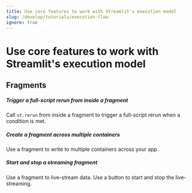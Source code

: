 ```yaml
---
title: Use core features to work with Streamlit's execution model
slug: /develop/tutorials/execution-flow
ignore: true
---
```


# Use core features to work with Streamlit's execution model

## Fragments

<TileContainer layout="list">

<RefCard href="/develop/tutorials/execution-flow/trigger-a-full-script-rerun-from-a-fragment">

<h5>Trigger a full-script rerun from inside a fragment</h5>

Call `st.rerun` from inside a fragment to trigger a full-script rerun when a condition is met.

</RefCard>

<RefCard href="/develop/tutorials/execution-flow/create-a-multiple-container-fragment">

<h5>Create a fragment across multiple containers</h5>

Use a fragment to write to multiple containers across your app.

</RefCard>

<RefCard href="/develop/tutorials/execution-flow/start-and-stop-fragment-auto-reruns">

<h5>Start and stop a streaming fragment</h5>

Use a fragment to live-stream data. Use a button to start and stop the live-streaming.

</RefCard>

</TileContainer>
